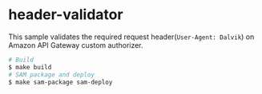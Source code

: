 # header-validator

This sample validates the required request header(`User-Agent: Dalvik`) on Amazon API Gateway custom authorizer.

```bash
# Build 
$ make build
# SAM package and deploy
$ make sam-package sam-deploy
```
